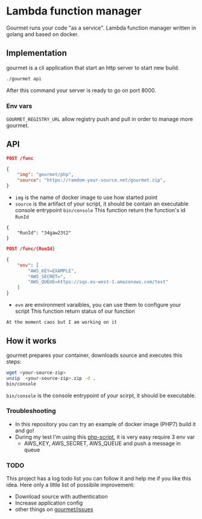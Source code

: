 # Lambda function manager
Gourmet runs your code "as a service". Lambda function manager written in
golang and based on docker.

## Implementation
gourmet is a cli application that start an http server to start new build.

```bash
./gourmet api
```
After this command your server is ready to go on port 8000.

### Env vars
`GOURMET_REGISTRY_URL` allow registry push and pull in order to
manage more gourmet.

## API

```json
POST /func

{
    "img": "gourmet/php",
    "source": "https://ramdom-your-source.net/gourmet.zip",
}
```
* `img` is the name of docker image to use how started point
* `source` is the artifact of your script, it should be contain an executable console entrypoint `bin/console`
This function return the function's id `RunId`
```
{
    "RunId": "34gaw23t2"
}
```


```json
POST /func/{RunId}

{
    "env": [
        "AWS_KEY=EXAMPLE",
        "AWS_SECRET=",
        "AWS_QUEUE=https://sqs.eu-west-1.amazonaws.com/test"
    ]
}
```
* `evn` are environment varaibles, you can use them to configure your script
This function return status of our function
```
At the moment caos but I am working on it
```

## How it works
gourmet prepares your container, downloads source and executes this steps:
```bash
wget <your-source-zip>
unzip  <your-source-zip>.zip -d .
bin/console
```

`bin/console` is the console entrypoint of your scirpt, it should be executable.

### Troubleshooting
* In this repository you can try an example of docker image (PHP7) build it and go!
* During my test I'm using this [php-script](https://github.com/gianarb/gourmet-php-example), it is very easy require 3 env var
    * AWS_KEY, AWS_SECRET, AWS_QUEUE and push a message in queue

### TODO
This project has a log todo list you can follow it and help me if you like this idea.
Here only a little list of possibile improvement:

* Download source with authentication
* Increase application config
* other things on [gourmet/issues](https://github.com/gianarb/gourmet/issues)

